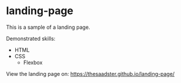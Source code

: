 # landing-page
This is a sample of a landing page.

Demonstrated skills:

- HTML
- CSS
    - Flexbox

View the landing page on: https://thesaadster.github.io/landing-page/
